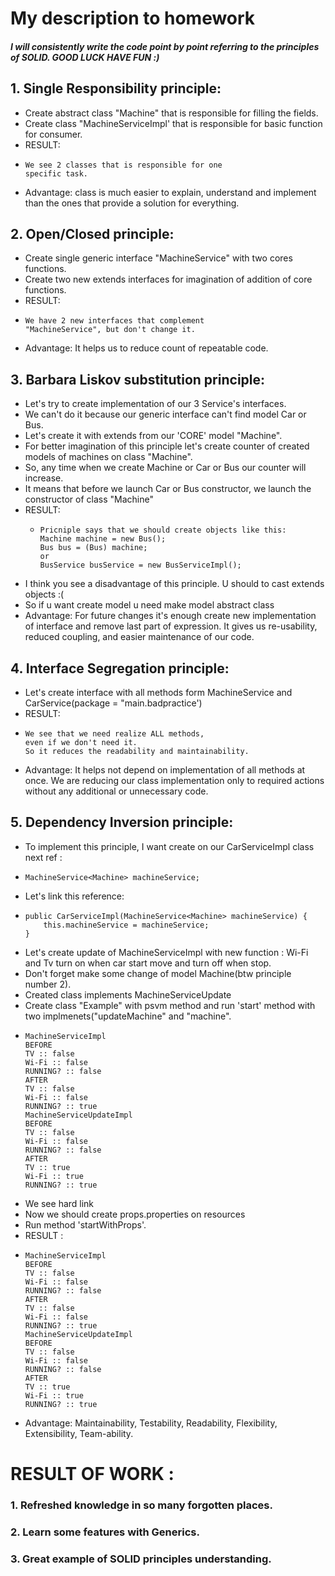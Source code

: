 # My description to homework
##### I will consistently write the code point by point referring to the principles of SOLID. GOOD LUCK HAVE FUN :)
## 1. Single Responsibility principle:
+ Create abstract class "Machine" that is responsible for filling the fields.
+ Create class "MachineServiceImpl' that is responsible for basic function for consumer.
+ RESULT: 
*     We see 2 classes that is responsible for one 
      specific task.
+ Advantage: class is much easier to explain, understand and implement than the ones that provide 
a solution for everything.
## 2. Open/Closed principle:
+ Create single generic interface "MachineService" with two cores functions.
+ Create two new extends interfaces for imagination of addition of core functions.
+ RESULT: 
*     We have 2 new interfaces that complement 
      "MachineService", but don't change it.
+ Advantage: It helps us to reduce count of repeatable code.
## 3. Barbara Liskov substitution principle:
+ Let's try to create implementation of our 3 Service's interfaces.
+ We can't do it because our generic interface can't find model Car or Bus.
+ Let's create it with extends from our 'CORE' model "Machine".
+ For better imagination of this principle let's create counter of created models of machines on class "Machine".
+ So, any time when we create Machine or Car or Bus our counter will increase.
+ It means that before we launch Car or Bus constructor, we launch the constructor of class "Machine"
+ RESULT: 
    *     Pricniple says that we should create objects like this:
          Machine machine = new Bus();
          Bus bus = (Bus) machine;
          or
          BusService busService = new BusServiceImpl();
+ I think you see a disadvantage of this principle. U should to cast extends objects :(
+ So if u want create model u need make model abstract class
+ Advantage: For future changes it's enough create new implementation of interface and remove last part of expression.
          It gives us re-usability, reduced coupling, and easier maintenance of our code.
    
## 4. Interface Segregation principle:
   - Let's create interface with all methods form MachineService 
   and CarService(package = "main.badpractice')
   - RESULT:
   *     We see that we need realize ALL methods, 
         even if we don't need it.
         So it reduces the readability and maintainability.
   - Advantage: It helps not depend on implementation of all methods at once. We are reducing our class implementation 
   only to required actions without any additional or unnecessary code.
   
       
      
## 5. Dependency Inversion principle:
   - To implement this principle, I want create on our CarServiceImpl class next ref :
   *     MachineService<Machine> machineService;
   - Let's link this reference: 
   *     public CarServiceImpl(MachineService<Machine> machineService) {
             this.machineService = machineService;
         }
   - Let's create update of MachineServiceImpl with new function :
    Wi-Fi and Tv turn on when car start move and turn off when stop.
   - Don't forget make some change of model Machine(btw principle number 2).
   - Created class implements MachineServiceUpdate
   - Create class "Example" with psvm method and run 'start' method with two implmenets("updateMachine" and "machine".
   *     MachineServiceImpl
         BEFORE
         TV :: false
         Wi-Fi :: false
         RUNNING? :: false
         AFTER
         TV :: false
         Wi-Fi :: false
         RUNNING? :: true
         MachineServiceUpdateImpl
         BEFORE
         TV :: false
         Wi-Fi :: false
         RUNNING? :: false
         AFTER
         TV :: true
         Wi-Fi :: true
         RUNNING? :: true
   - We see hard link
   - Now we should create props.properties on resources
   - Run method 'startWithProps'.
   - RESULT :
   *     MachineServiceImpl
         BEFORE
         TV :: false
         Wi-Fi :: false
         RUNNING? :: false
         AFTER
         TV :: false
         Wi-Fi :: false
         RUNNING? :: true
         MachineServiceUpdateImpl
         BEFORE
         TV :: false
         Wi-Fi :: false
         RUNNING? :: false
         AFTER
         TV :: true
         Wi-Fi :: true
         RUNNING? :: true
   - Advantage: Maintainability, Testability, Readability, Flexibility, Extensibility, Team-ability.
   
# RESULT OF WORK :
### 1. Refreshed knowledge in so many forgotten places.
### 2. Learn some features with Generics.
### 3. Great example of SOLID principles understanding.
